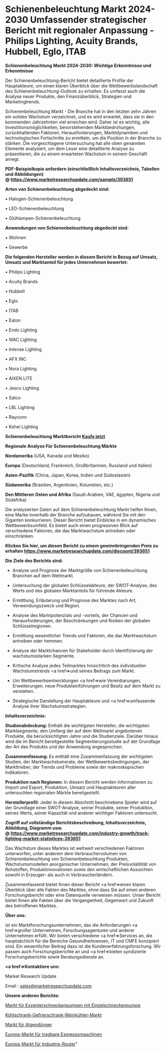 # Schienenbeleuchtung Markt 2024-2030 Umfassender strategischer Bericht mit regionaler Anpassung - Philips Lighting, Acuity Brands, Hubbell, Eglo, ITAB

<strong>Schienenbeleuchtung Markt 2024-2030: Wichtige Erkenntnisse und Erkenntnisse</strong>

Der Schienenbeleuchtung-Bericht bietet detaillierte Profile der Hauptakteure, um einen klaren Überblick über die Wettbewerbslandschaft des Schienenbeleuchtung-Outlook zu erhalten. Es umfasst auch die Analyse neuer Produkte, den Finanzüberblick, Strategien und Marketingtrends.

Schienenbeleuchtung Markt - Die Branche hat in den letzten zehn Jahren ein solides Wachstum verzeichnet, und es wird erwartet, dass sie in den kommenden Jahrzehnten viel erreichen wird. Daher ist es wichtig, alle Investitionsmöglichkeiten, bevorstehenden Marktbedrohungen, zurückhaltenden Faktoren, Herausforderungen, Marktdynamiken und technologischen Fortschritte zu ermitteln, um die Position in der Branche zu stärken. Die vorgeschlagene Untersuchung hat alle oben genannten Elemente analysiert, um dem Leser eine detaillierte Analyse zu präsentieren, die zu einem erwarteten Wachstum in seinem Geschäft anregt.

<strong><b>PDF-Beispielkopie anfordern (einschließlich Inhaltsverzeichnis, Tabellen und Abbildungen) @ </b></strong><strong><a href=https://www.marketresearchupdate.com/sample/393651><strong>https://www.marketresearchupdate.com/sample/393651</u></a></strong></strong>

<strong>Arten von Schienenbeleuchtung abgedeckt sind:</strong>

• Halogen-Schienenbeleuchtung

• LED-Schienenbeleuchtung

• Glühlampen-Schienenbeleuchtung

<strong>Anwendungen von Schienenbeleuchtung abgedeckt sind:</strong>

• Wohnen

• Gewerbe

<strong>Die folgenden Hersteller werden in diesem Bericht in Bezug auf Umsatz, Umsatz und Marktanteil für jedes Unternehmen bewertet:</strong>

• Philips Lighting

• Acuity Brands

• Hubbell

• Eglo

• ITAB

• Eaton

• Endo Lighting

• WAC Lighting

• Intense Lighting

• AFX INC

• Nora Lighting

• AIXEN LITE

• Jesco Lighting

• Satco

• LBL Lighting

• Rayconn

• Kehei Lighting

<strong>Schienenbeleuchtung Marktbericht <a href=https://www.marketresearchupdate.com/buynow/393651>Kaufe jetzt</a></strong>

<strong>Regionale Analyse Für Schienenbeleuchtung Märkte</strong>

<strong>Nordamerika</strong> (USA, Kanada und Mexiko)

<strong>Europa</strong> (Deutschland, Frankreich, Großbritannien, Russland und Italien)

<strong>Asien-Pazifik</strong> (China, Japan, Korea, Indien und Südostasien)

<strong>Südamerika</strong> (Brasilien, Argentinien, Kolumbien, etc.)

<strong>Den Mittleren</strong> <strong>Osten und Afrika</strong> (Saudi-Arabien, VAE, ägypten, Nigeria und Südafrika)

Die analysierten Daten auf dem Schienenbeleuchtung Markt helfen Ihnen, eine Marke innerhalb der Branche aufzubauen, während Sie mit den Giganten konkurrieren. Dieser Bericht bietet Einblicke in ein dynamisches Wettbewerbsumfeld. Es bietet auch einen progressiven Blick auf verschiedene Faktoren, die das Marktwachstum antreiben oder einschränken.

<strong>Klicken Sie hier, um diesen Bericht zu einem gewinnbringenden Preis zu erhalten
</strong><strong><a href=https://www.marketresearchupdate.com/discount/393651>https://www.marketresearchupdate.com/discount/393651</b></u></strong></a>

<strong>Die Ziele des Berichts sind:</strong>

- Analyse und Prognose der Marktgröße von Schienenbeleuchtung Branchen auf dem Weltmarkt.

- Untersuchung der globalen Schlüsselakteure, der SWOT-Analyse, des Werts und des globalen Marktanteils für führende Akteure.

- Ermittlung, Erläuterung und Prognose des Marktes nach Art, Verwendungszweck und Region.

- Analyse des Marktpotenzials und -vorteils, der Chancen und Herausforderungen, der Beschränkungen und Risiken der globalen Schlüsselregionen.

- Ermittlung wesentlicher Trends und Faktoren, die das Marktwachstum antreiben oder hemmen.

- Analyse der Marktchancen für Stakeholder durch Identifizierung der wachstumsstarken Segmente.

- Kritische Analyse jedes Teilmarktes hinsichtlich des individuellen Wachstumstrends <a href=>und</a> seines Beitrags zum Markt.

- Um Wettbewerbsentwicklungen <a href=>wie</a> Vereinbarungen, Erweiterungen, neue Produkteinführungen und Besitz auf dem Markt zu verstehen.

- Strategische Darstellung der Hauptakteure und <a href=>umfas</a>sende Analyse ihrer Wachstumsstrategien.

<strong>Inhaltsverzeichnis:</strong>

<strong>Studienabdeckung:</strong> Enthält die wichtigsten Hersteller, die wichtigsten Marktsegmente, den Umfang der auf dem Weltmarkt angebotenen Produkte, die berücksichtigten Jahre und die Studienziele. Darüber hinaus wird die im Bericht bereitgestellte Segmentierungsstudie auf der Grundlage der Art des Produkts und der Anwendung angesprochen.

<strong>Zusammenfassung:</strong> Es enthält eine Zusammenfassung der wichtigsten Studien, der Marktwachstumsrate, der Wettbewerbsbedingungen, der Markttreiber, der Trends und Probleme sowie der makroskopischen Indikatoren.

<strong>Produktion nach Regionen:</strong> In diesem Bericht werden Informationen zu Import und Export, Produktion, Umsatz und Hauptakteuren aller untersuchten regionalen Märkte bereitgestellt.

<strong>Herstellerprofil:</strong> Jeder in diesem Abschnitt beschriebene Spieler wird auf der Grundlage einer SWOT-Analyse, seiner Produkte, seiner Produktion, seines Werts, seiner Kapazität und anderer wichtiger Faktoren untersucht.

<strong><b>Zugriff auf vollständige Berichtsbeschreibung, Inhaltsverzeichnis, Abbildung, Diagramm usw. @ </b></strong><strong><a href=https://www.marketresearchupdate.com/industry-growth/track-lighting-market-statistices-393651>https://www.marketresearchupdate.com/industry-growth/track-lighting-market-statistices-393651</a></strong>

Das Wachstum dieses Marktes ist weltweit verschiedenen Faktoren unterworfen, unter anderem dem Verbrauchervolumen von Schienenbeleuchtung von Schienenbeleuchtung Produkten, Wachstumsmodellen anorganischer Unternehmen, der Preisvolatilität von Rohstoffen, Produktinnovationen sowie den wirtschaftlichen Aussichten sowohl in Erzeuger- als auch in Verbraucherländern.

Zusammenfassend bietet Ihnen dieser Bericht <a href=>einen</a> klaren Überblick über alle Fakten des Marktes, ohne dass Sie auf einen anderen Forschungsbericht oder eine Datenquelle verweisen müssen. Unser Bericht bietet Ihnen alle Fakten über die Vergangenheit, Gegenwart und Zukunft des betroffenen Marktes.

<strong>Über uns:</strong>

 ist ein Marktforschungsunternehmen, das die Anforderungen <a href=>großer</a> Unternehmen, Forschungsagenturen und anderer Unternehmen erfüllt. Wir bieten verschiedene <a href=>Services</a> an, die hauptsächlich für die Bereiche Gesundheitswesen, IT und CMFE konzipiert sind. Ein wesentlicher Beitrag dazu ist die Kundenerfahrungsforschung. Wir passen auch Forschungsberichte an und <a href=>bieten</a> syndizierte Forschungsberichte sowie Beratungsdienste an.

<strong><a href=>Kontaktiere uns:</a></strong>

Market Research Update

Email : sales@marketresearchupdate.com

<strong>Unsere anderen Berichte:</strong>

<a href=https://www.linkedin.com/pulse/single-screw-pump-progressing-cavity-market-1f>Markt für Exzenterschneckenpumpen mit Einzelschneckenpumpe</a>

<a href=https://www.linkedin.com/pulse/refrigerator-freezer-wine-cooler-market-research-report>Kühlschrank-Gefrierschrank-Weinkühler-Markt</a>

<a href=https://www.linkedin.com/pulse/seaweed-fertilizer-market-report-2023>Markt für Algendünger</a>

<a href=https://www.linkedin.com/pulse/europe-portable-espresso-maker-market-2023-thriving>Europa-Markt für tragbare Espressomaschinen</a>

<a href=https://www.linkedin.com/pulse/europe-industrial-routers-market-2023-manufacturers>Europa-Markt für Industrie-Router</a>"
